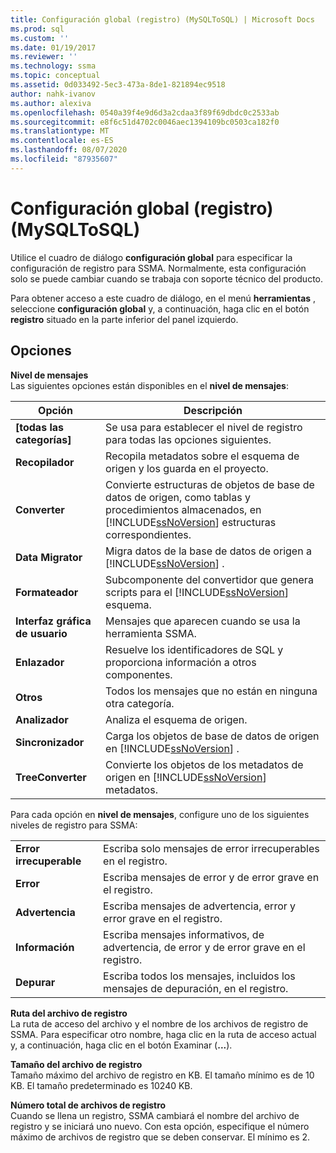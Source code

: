 ```yaml
---
title: Configuración global (registro) (MySQLToSQL) | Microsoft Docs
ms.prod: sql
ms.custom: ''
ms.date: 01/19/2017
ms.reviewer: ''
ms.technology: ssma
ms.topic: conceptual
ms.assetid: 0d033492-5ec3-473a-8de1-821894ec9518
author: nahk-ivanov
ms.author: alexiva
ms.openlocfilehash: 0540a39f4e9d6d3a2cdaa3f89f69dbdc0c2533ab
ms.sourcegitcommit: e8f6c51d4702c0046aec1394109bc0503ca182f0
ms.translationtype: MT
ms.contentlocale: es-ES
ms.lasthandoff: 08/07/2020
ms.locfileid: "87935607"
---
```

# <a name="global-settings-logging--mysqltosql"></a>Configuración global (registro) (MySQLToSQL)
Utilice el cuadro de diálogo **configuración global** para especificar la configuración de registro para SSMA. Normalmente, esta configuración solo se puede cambiar cuando se trabaja con soporte técnico del producto.  
  
Para obtener acceso a este cuadro de diálogo, en el menú **herramientas** , seleccione **configuración global** y, a continuación, haga clic en el botón **registro** situado en la parte inferior del panel izquierdo.  
  
## <a name="options"></a>Opciones  
**Nivel de mensajes**  
Las siguientes opciones están disponibles en el **nivel de mensajes**:  
  
|Opción|Descripción|  
|----------|---------------|  
|**[todas las categorías]**|Se usa para establecer el nivel de registro para todas las opciones siguientes.|  
|**Recopilador**|Recopila metadatos sobre el esquema de origen y los guarda en el proyecto.|  
|**Converter**|Convierte estructuras de objetos de base de datos de origen, como tablas y procedimientos almacenados, en [!INCLUDE[ssNoVersion](../../includes/ssnoversion-md.md)] estructuras correspondientes.|  
|**Data Migrator**|Migra datos de la base de datos de origen a [!INCLUDE[ssNoVersion](../../includes/ssnoversion-md.md)] .|  
|**Formateador**|Subcomponente del convertidor que genera scripts para el [!INCLUDE[ssNoVersion](../../includes/ssnoversion-md.md)] esquema.|  
|**Interfaz gráfica de usuario**|Mensajes que aparecen cuando se usa la herramienta SSMA.|  
|**Enlazador**|Resuelve los identificadores de SQL y proporciona información a otros componentes.|  
|**Otros**|Todos los mensajes que no están en ninguna otra categoría.|  
|**Analizador**|Analiza el esquema de origen.|  
|**Sincronizador**|Carga los objetos de base de datos de origen en [!INCLUDE[ssNoVersion](../../includes/ssnoversion-md.md)] .|  
|**TreeConverter**|Convierte los objetos de los metadatos de origen en [!INCLUDE[ssNoVersion](../../includes/ssnoversion-md.md)] metadatos.|  
  
Para cada opción en **nivel de mensajes**, configure uno de los siguientes niveles de registro para SSMA:  
  
|||  
|-|-|  
|**Error irrecuperable**|Escriba solo mensajes de error irrecuperables en el registro.|  
|**Error**|Escriba mensajes de error y de error grave en el registro.|  
|**Advertencia**|Escriba mensajes de advertencia, error y error grave en el registro.|  
|**Información**|Escriba mensajes informativos, de advertencia, de error y de error grave en el registro.|  
|**Depurar**|Escriba todos los mensajes, incluidos los mensajes de depuración, en el registro.|  
  
**Ruta del archivo de registro**  
La ruta de acceso del archivo y el nombre de los archivos de registro de SSMA. Para especificar otro nombre, haga clic en la ruta de acceso actual y, a continuación, haga clic en el botón Examinar (**...**).  
  
**Tamaño del archivo de registro**  
Tamaño máximo del archivo de registro en KB. El tamaño mínimo es de 10 KB. El tamaño predeterminado es 10240 KB.  
  
**Número total de archivos de registro**  
Cuando se llena un registro, SSMA cambiará el nombre del archivo de registro y se iniciará uno nuevo. Con esta opción, especifique el número máximo de archivos de registro que se deben conservar. El mínimo es 2.  
  
